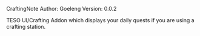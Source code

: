 CraftingNote
Author: Goeleng
Version: 0.0.2

TESO UI/Crafting Addon which displays your daily quests if you are using a crafting station.


